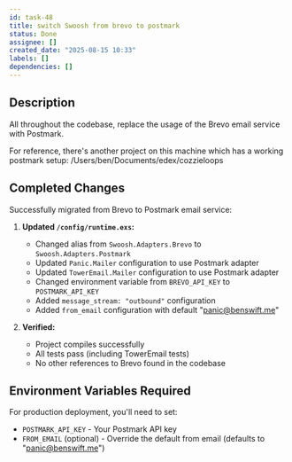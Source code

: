 ```yaml
---
id: task-48
title: switch Swoosh from brevo to postmark
status: Done
assignee: []
created_date: "2025-08-15 10:33"
labels: []
dependencies: []
---
```


## Description

All throughout the codebase, replace the usage of the Brevo email service with
Postmark.

For reference, there's another project on this machine which has a working
postmark setup: /Users/ben/Documents/edex/cozzieloops

## Completed Changes

Successfully migrated from Brevo to Postmark email service:

1. **Updated `/config/runtime.exs`:**
   - Changed alias from `Swoosh.Adapters.Brevo` to `Swoosh.Adapters.Postmark`
   - Updated `Panic.Mailer` configuration to use Postmark adapter
   - Updated `TowerEmail.Mailer` configuration to use Postmark adapter
   - Changed environment variable from `BREVO_API_KEY` to `POSTMARK_API_KEY`
   - Added `message_stream: "outbound"` configuration
   - Added `from_email` configuration with default "panic@benswift.me"

2. **Verified:**
   - Project compiles successfully
   - All tests pass (including TowerEmail tests)
   - No other references to Brevo found in the codebase

## Environment Variables Required

For production deployment, you'll need to set:
- `POSTMARK_API_KEY` - Your Postmark API key
- `FROM_EMAIL` (optional) - Override the default from email (defaults to "panic@benswift.me")

